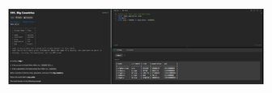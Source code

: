 ![image](https://github.com/SivaKarthik711/MySQL/blob/b9b4e181ba1018b4f02d125a3c525d3974e373a2/Leetcode_50_Probelm_3/Screenshot%202024-12-20%20002055.png)
